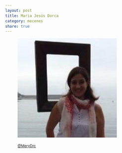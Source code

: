 ```yaml
---
layout: post
title: Maria Jesús Dorca
category: mecenes
share: true
---
```


<figure class="text-center">
	<img src="/public/img/marai-jesus-dorca-mecenes-artinpocket-regular.jpg" alt="Maria Jesús Dorca - mecenes d'artipocket/regular" title="Maria Jesús Dorca - mecenes d'artipocket/regular">
	<figcaption>
		<p><small><i class="fa fa-twitter"></i> <a href="https://twitter.com/MeryDrc" title="Maria Jesús Dorca (MeryDrc) a Twitter">@MeryDrc</a></small></p>
	</figcaption>
</figure>